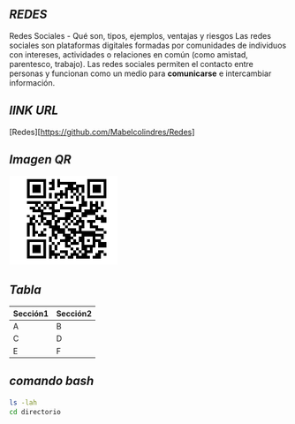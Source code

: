 ## _REDES_
Redes Sociales - Qué son, tipos, ejemplos, ventajas y riesgos
Las redes sociales son plataformas digitales formadas por comunidades de individuos con intereses, actividades o relaciones en común (como amistad, parentesco, trabajo). Las redes sociales permiten el contacto entre personas y funcionan como un medio para **comunicarse** e intercambiar información.
## _lINK URL_
[Redes][https://github.com/Mabelcolindres/Redes]
## _Imagen QR_
![Alt text](qr-proyecto.jpg "REDES")
## _Tabla_
| Sección1 | Sección2 |
| ------ | ------ |
| A | B |
| C | D |
| E | F |
## _comando bash_
```bash
ls -lah
cd directorio
```
